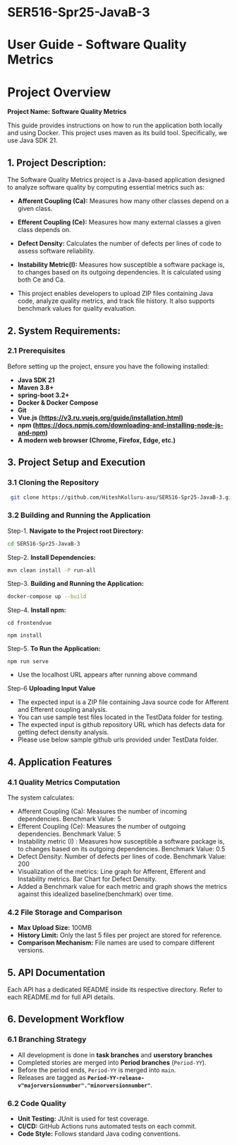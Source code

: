# SER516-Spr25-JavaB-3

# User Guide - Software Quality Metrics

# Project Overview

**Project Name:** **Software Quality Metrics**

This guide provides instructions on how to run the application both locally and using Docker.
This project uses maven as its build tool. Specifically, we use Java SDK 21.
## 1. Project Description:

The Software Quality Metrics project is a Java-based application designed to analyze software quality by computing essential metrics such as:
* **Afferent Coupling (Ca):** Measures how many other classes depend on a given class.
* **Efferent Coupling (Ce):** Measures how many external classes a given class depends on.
* **Defect Density:** Calculates the number of defects per lines of code to assess software reliability.
* **Instability Metric(I):** Measures how susceptible a software package is, to changes based on its outgoing dependencies. It is calculated using both Ce and Ca.

* This project enables developers to upload ZIP files containing Java code, analyze quality metrics, and track file history. It also supports benchmark values for quality evaluation.

## 2. System Requirements:

### 2.1 Prerequisites

Before setting up the project, ensure you have the following installed:
* **Java SDK 21**
* **Maven 3.8+**
* **spring-boot 3.2+**
* **Docker & Docker Compose**
* **Git**
* **Vue.js (https://v3.ru.vuejs.org/guide/installation.html)**
* **npm (https://docs.npmjs.com/downloading-and-installing-node-js-and-npm)**
* **A modern web browser (Chrome, Firefox, Edge, etc.)**

## 3. Project Setup and Execution

### 3.1 Cloning the Repository
   ```bash
    git clone https://github.com/HiteshKolluru-asu/SER516-Spr25-JavaB-3.git
```

### 3.2 Building and Running the Application

Step-1. **Navigate to the Project root Directory:**
   ```bash
   cd SER516-Spr25-JavaB-3
   ```

Step-2. **Install Dependencies:**
   ```bash
   mvn clean install -P run-all
   ```
Step-3. **Building and Running the Application:**
   ```bash
   docker-compose up --build
   ```
Step-4. **Install npm:**
   ```
   cd frontendvue
   ```
   ```
   npm install
   ```
Step-5. **To Run the Application:**
   ```
   npm run serve
   ```
- Use the localhost URL appears after running above command

Step-6 **Uploading Input Value**

- The expected input is a ZIP file containing Java source code for Afferent and Efferent coupling analysis.
- You can use sample test files located in the TestData folder for testing.
- The expected input is github repository URL which has defects data for getting defect density analysis.
- Please use below sample github urls provided under TestData folder.

## 4. Application Features
### 4.1 Quality Metrics Computation

The system calculates:

* Afferent Coupling (Ca): Measures the number of incoming dependencies. Benchmark Value: 5
* Efferent Coupling (Ce): Measures the number of outgoing dependencies. Benchmark Value: 5
* Instability metric (I) : Measures how susceptible a software package is, to changes based on its outgoing dependencies. Benchmark Value: 0.5
* Defect Density: Number of defects per lines of code. Benchmark Value: 200
* Visualization of the metrics: Line graph for Afferent, Efferent and Instability metrics. Bar Chart for Defect Density.
* Added a Benchmark value for each metric and graph shows the metrics against this idealized baseline(benchmark) over time.

### 4.2 File Storage and Comparison

* **Max Upload Size:** 100MB
* **History Limit:** Only the last 5 files per project are stored for reference.
* **Comparison Mechanism:** File names are used to compare different versions.

## 5. API Documentation

Each API has a dedicated README inside its respective directory.
Refer to each README.md for full API details.

## 6. Development Workflow

### 6.1 Branching Strategy

- All development is done in **task branches** and **userstory branches**
- Completed stories are merged into **Period branches** (`Period-YY`).
- Before the period ends, `Period-YY` is merged into `main`.
- Releases are tagged as **`Period-YY-release-v"majorversionnumber"."minorversionnumber"`**.

### 6.2 Code Quality

- **Unit Testing:** JUnit is used for test coverage.
- **CI/CD:** GitHub Actions runs automated tests on each commit.
- **Code Style:** Follows standard Java coding conventions.

